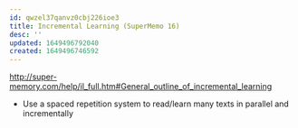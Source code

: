 ```yaml
---
id: qwzel37qanvz0cbj226ioe3
title: Incremental Learning (SuperMemo 16)
desc: ''
updated: 1649496792040
created: 1649496746592
---
```


http://super-memory.com/help/il_full.htm#General_outline_of_incremental_learning

- Use a spaced repetition system to read/learn many texts in parallel and incrementally
